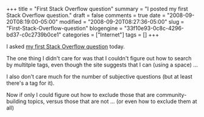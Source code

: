 +++
title = "First Stack Overflow question"
summary = "I posted my first Stack Overflow question."
draft = false
comments = true
date = "2008-09-20T08:19:00-05:00"
modified = "2008-09-20T08:27:36-05:00"
slug = "First-Stack-Overflow-question"
blogengine = "33f10e93-0c8c-4296-bd37-c0c2739b0ce1"
categories = ["Internet"]
tags = []
+++

<p>
I asked <a href="http://stackoverflow.com/questions/108010/parse-multiple-xml-files-with-aspnet-c-and-return-those-with-particular-element" target="_blank">my first Stack Overflow question</a> today.
</p>
<p>
The one thing I didn&#39;t care for was that I couldn&#39;t figure out how to search by multitple tags, even though the site suggests that I can (using a space) ...
</p>
<p>
I also don&#39;t care much for the number of subjective questions (but at least there&#39;s a tag for it).
</p>
<p>
Now if only I could figure out how to exclude those that are community-building topics, versus those that are not ... (or even how to exclude them at all)
</p>

